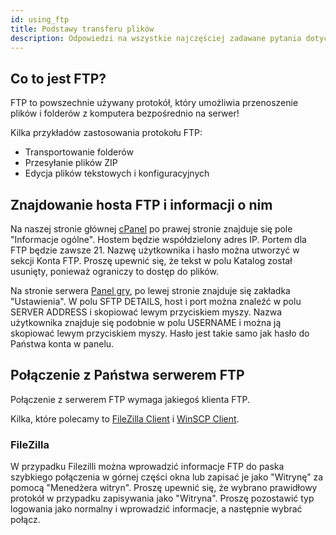 ```yaml
---
id: using_ftp
title: Podstawy transferu plików
description: Odpowiedzi na wszystkie najczęściej zadawane pytania dotyczące FTP.
---
```


## Co to jest FTP?

FTP to powszechnie używany protokół, który umożliwia przenoszenie plików i folderów z komputera bezpośrednio na serwer!

Kilka przykładów zastosowania protokołu FTP:

- Transportowanie folderów
- Przesyłanie plików ZIP
- Edycja plików tekstowych i konfiguracyjnych

## Znajdowanie hosta FTP i informacji o nim

Na naszej stronie głównej [cPanel](https://hrzn.link/cpanel) po prawej stronie znajduje się pole "Informacje ogólne".
Hostem będzie współdzielony adres IP.
Portem dla FTP będzie zawsze 21.
Nazwę użytkownika i hasło można utworzyć w sekcji Konta FTP.
Proszę upewnić się, że tekst w polu Katalog został usunięty, ponieważ ograniczy to dostęp do plików.

Na stronie serwera [Panel gry](https://hrzn.link/panel), po lewej stronie znajduje się zakładka "Ustawienia".
W polu SFTP DETAILS, host i port można znaleźć w polu SERVER ADDRESS i skopiować lewym przyciskiem myszy.
Nazwa użytkownika znajduje się podobnie w polu USERNAME i można ją skopiować lewym przyciskiem myszy.
Hasło jest takie samo jak hasło do Państwa konta w panelu.

## Połączenie z Państwa serwerem FTP

Połączenie z serwerem FTP wymaga jakiegoś klienta FTP.

Kilka, które polecamy to [FileZilla Client](https://filezilla-project.org/download.php?type=client) i [WinSCP Client](https://winscp.net/eng/download.php).

### FileZilla

W przypadku Filezilli można wprowadzić informacje FTP do paska szybkiego połączenia w górnej części okna lub zapisać je jako "Witrynę" za pomocą "Menedżera witryn".
Proszę upewnić się, że wybrano prawidłowy protokół w przypadku zapisywania jako "Witryna".
Proszę pozostawić typ logowania jako normalny i wprowadzić informacje, a następnie wybrać połącz.
